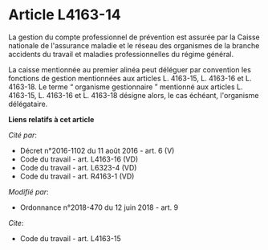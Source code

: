 # Article L4163-14

La gestion du compte professionnel de prévention est assurée par la Caisse nationale      de l'assurance maladie et le réseau
des organismes de la branche accidents du travail et maladies professionnelles du régime général. 

La caisse mentionnée au premier alinéa peut déléguer par convention les fonctions de gestion mentionnées aux articles L.
4163-15, L. 4163-16 et L. 4163-18. Le terme “ organisme gestionnaire ” mentionné aux articles L. 4163-15, L. 4163-16 et L.
4163-18 désigne alors, le cas échéant, l'organisme délégataire.

**Liens relatifs à cet article**

_Cité par_:

  - Décret n°2016-1102 du 11 août 2016 - art. 6 (V)
  - Code du travail - art. L4163-16 (VD)
  - Code du travail - art. L6323-4 (VD)
  - Code du travail - art. R4163-1 (VD)

_Modifié par_:

  - Ordonnance n°2018-470 du 12 juin 2018 - art. 9

_Cite_:

  - Code du travail - art. L4163-15
